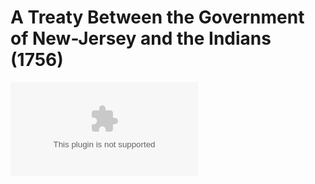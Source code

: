 # A Treaty Between the Government of New-Jersey and the Indians (1756)

![Download ePub](/A%20Treaty%20Between%20the%20Government%20of%20New-Jersey%20and%20the%20Indians%20%281756%29.epub)
